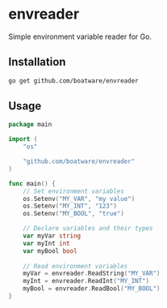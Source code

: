 # envreader

Simple environment variable reader for Go.

## Installation

```bash
go get github.com/boatware/envreader
```

## Usage

```go
package main

import (
    "os"

    "github.com/boatware/envreader"
)

func main() {
    // Set environment variables
    os.Setenv("MY_VAR", "my value")
    os.Setenv("MY_INT", "123")
    os.Setenv("MY_BOOL", "true")

    // Declare variables and their types
    var myVar string
    var myInt int
    var myBool bool
	
    // Read environment variables
    myVar = envreader.ReadString("MY_VAR")
    myInt = envreader.ReadInt("MY_INT")
    myBool = envreader.ReadBool("MY_BOOL")
}
```